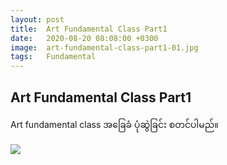 ```yaml
---
layout: post
title:  Art Fundamental Class Part1
date:   2020-08-20 08:08:00 +0300
image:  art-fundamental-class-part1-01.jpg
tags:   Fundamental
---
```


## Art Fundamental Class Part1

Art fundamental class အခြေခံ ပုံဆွဲခြင်း စတင်ပါမည်။

![]({{site.baseurl}}/img/art-fundamental-class-part1-01.jpg)


